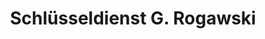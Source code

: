 ---
title: "Schlüsseldienst G. Rogawski"
url: /berlin/schluesseldienst-g-rogawski/
shop: Schlüsseldienst
---